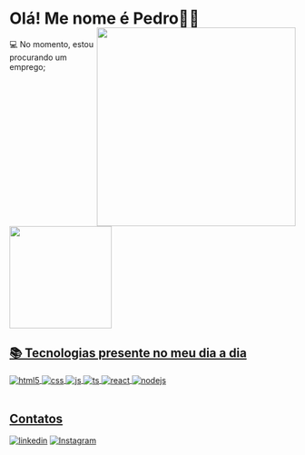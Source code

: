 # Olá! Me nome é Pedro👋🏻 
<img align="right" width="350px" style="margin-top:-20px" src="https://github.com/peddroccas/peddroccas/assets/78878140/37c202bb-358a-427b-8502-e61eb1685980">


<div display="inline-block">
 <p align="left">💻 No momento, estou procurando um emprego;</p><br>

 <div>
<a href="https://github.com/peddroccas">
<img loading="lazy" height="180em" src="https://github-readme-stats.vercel.app/api?username=peddroccas&show_icons=true&theme=dracula&include_all_commits=true&count_private=true"/>
</div>
  
 ## 📚 Tecnologias presente no meu dia a dia

<div style="display: inline_block">
  <img align="center" alt="html5" src="https://img.shields.io/badge/HTML5-E34F26?style=for-the-badge&logo=html5&logoColor=white" />
  <img align="center" alt="css" src="https://img.shields.io/badge/CSS3-1572B6?style=for-the-badge&logo=css3&logoColor=white" />
  <img align="center" alt="js" src="https://img.shields.io/badge/JavaScript-F7DF1E?style=for-the-badge&logo=javascript&logoColor=black" />
  <img align="center" alt="ts" src="https://img.shields.io/badge/TypeScript-007ACC?style=for-the-badge&logo=typescript&logoColor=white" />
  <img align="center" alt="react" src="https://img.shields.io/badge/React-20232A?style=for-the-badge&logo=react&logoColor=61DAFB" />
  <img align="center" alt="nodejs" src="https://img.shields.io/badge/Node.js-43853D?style=for-the-badge&logo=node.js&logoColor=white" />
</div><br/>




## Contatos
[![linkedin](https://img.shields.io/badge/linkedin-0A66C2?style=for-the-badge&logo=linkedin&logoColor=white)](https://www.linkedin.com/in/peddroccas)
[![Instagram](https://img.shields.io/badge/Instagram-E4405F?style=for-the-badge&logo=instagram&logoColor=white)](https://www.instagram.com/pedroabernardes/)








